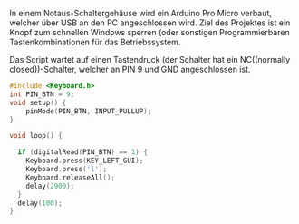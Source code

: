 In einem Notaus-Schaltergehäuse wird ein Arduino Pro Micro verbaut, welcher über USB an den PC angeschlossen wird.
Ziel des Projektes ist ein Knopf zum schnellen Windows sperren (oder sonstigen Programmierbaren Tastenkombinationen für das Betriebssystem.

Das Script wartet auf einen Tastendruck (der Schalter hat ein NC((normally closed))-Schalter, welcher an PIN 9 und GND angeschlossen ist.
```c++
#include <Keyboard.h>
int PIN_BTN = 9;
void setup() {
    pinMode(PIN_BTN, INPUT_PULLUP);
}

void loop() {

  if (digitalRead(PIN_BTN) == 1) {
    Keyboard.press(KEY_LEFT_GUI);
    Keyboard.press('l');
    Keyboard.releaseAll();
    delay(2900);
  }
  delay(100);
}
```
